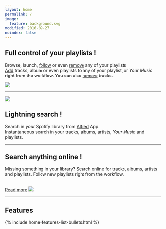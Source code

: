 ```yaml
---
layout: home
permalink: /
image:
  feature: background.svg
modified: 2016-09-27
noindex: false
---
```


<sectionleft>
  <leftside>

<h2><i class="fa fa-music"></i> Full control of your playlists !</h2>

<p>Browse, launch, <a href="{{ site.url }}/articles/follow-or-remove-playlist">follow</a> or even <a href="{{ site.url }}/articles/follow-or-remove-playlist">remove</a> any of your playlists
<br>
<a href="{{ site.url }}/articles/add">Add</a> tracks, album or even playlists to any of your playlist, or <em>Your Music</em> right from the workflow.
You can also <a href="{{ site.url }}/articles/remove">remove</a> tracks.</p>

  </leftside>
  <rightside><img src="{{ site.url }}/images/index3.jpg"></rightside>
</sectionleft>

<hr>

<sectionright>
  <leftside><a href="{{ site.url }}/images/index3.gif"><img src="{{ site.url }}/images/index1.gif"></a></leftside>
  <rightside>

<h2><i class="fa fa-bolt"></i> Lightning search !</h2>

<p>Search in <em>your</em> Spotify library from <a href="http://www.alfredapp.com">Alfred</a> App.

<br>
Instantaneous search in your tracks, albums, artists, <em>Your Music</em> and playlists.</p>

  </rightside>
</sectionright>


<hr>
<sectionleft>
  <leftside>

<h2><i class="fa fa-cloud"></i> Search anything online !</h2>

<p>Missing something in your library? Search online for tracks, albums, artists and playlists. Follow new playlists right from the workflow.</p>

<br>
<a href="{{ site.url }}/articles/search-online" class="btn-success"><i class="fa fa-book"></i> Read more</a>

  </leftside>
  <rightside><!--<a href="{{ site.url }}/images/index2.gif">--><img src="{{ site.url }}/images/index2.jpg"></rightside>
</sectionleft>

<hr>

<a name="features"></a>

<h2><i class="fa fa-check"></i> Features</h2>

{% include home-features-list-bullets.html %}
